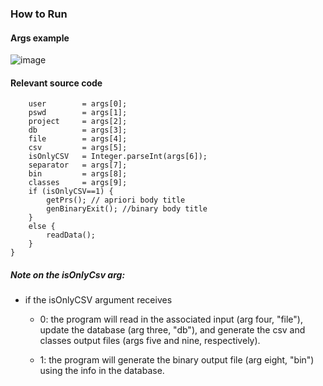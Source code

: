### How to Run

#### Args example
![image](https://user-images.githubusercontent.com/59481467/128212226-c3724885-a0dd-41e7-8779-b7d961c9bd02.png)

#### Relevant source code

		user        = args[0];
		pswd        = args[1];
		project     = args[2];
		db          = args[3];
		file        = args[4];
		csv         = args[5];
		isOnlyCSV   = Integer.parseInt(args[6]);
		separator   = args[7];
		bin         = args[8];
		classes     = args[9];
		if (isOnlyCSV==1) {
			getPrs(); // apriori body title
			genBinaryExit(); //binary body title
		}
		else {
			readData();
		}
	}

##### Note on the isOnlyCsv arg:
- if the isOnlyCSV argument receives

    - 0: the program will read in the associated input (arg four, "file"), update the database (arg three, "db"), and generate the csv and classes output files (args five and nine, respectively). 

    - 1: the program will generate the binary output file (arg eight, "bin") using the info in the database.

